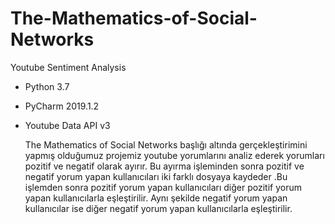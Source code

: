 # The-Mathematics-of-Social-Networks
Youtube Sentiment Analysis

+ Python 3.7

+ PyCharm 2019.1.2

+ Youtube Data API v3

	The Mathematics of Social Networks başlığı altında gerçekleştirimini yapmış olduğumuz projemiz youtube yorumlarını analiz ederek 
yorumları pozitif ve negatif olarak ayırır. Bu ayırma işleminden sonra pozitif ve negatif yorum yapan kullanıcıları iki farklı dosyaya 
kaydeder .Bu işlemden sonra pozitif yorum yapan kullanıcıları diğer pozitif yorum yapan kullanıcılarla eşleştirilir. 
Aynı şekilde negatif yorum yapan kullanıcılar ise diğer negatif yorum yapan kullanıcılarla eşleştirilir.
